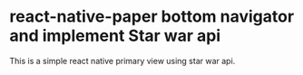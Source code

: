 # react-native-paper bottom navigator and implement Star war api

This is a simple react native primary view using star war api.


